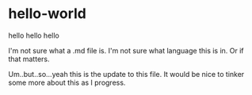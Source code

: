 # hello-world
hello hello hello

I'm not sure what a .md file is. 
I'm not sure what language this is in. Or if that matters. 

Um..but..so...yeah this is the update to this file. 
It would be nice to tinker some more about this as I progress. 
